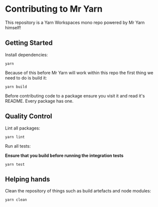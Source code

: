 # Contributing to Mr Yarn

This repository is a Yarn Workspaces mono repo powered by Mr Yarn himself!

## Getting Started

Install dependencies:

```
yarn
```

Because of this before Mr Yarn will work within this repo the first thing we need to do is build it:

```
yarn build
```

Before contributing code to a package ensure you visit it and read it's README. Every package has one.

## Quality Control

Lint all packages:

```
yarn lint
```

Run all tests:

**Ensure that you build before running the integration tests**

```
yarn test
```

## Helping hands

Clean the repository of things such as build artefacts and node modules:

```
yarn clean
```
